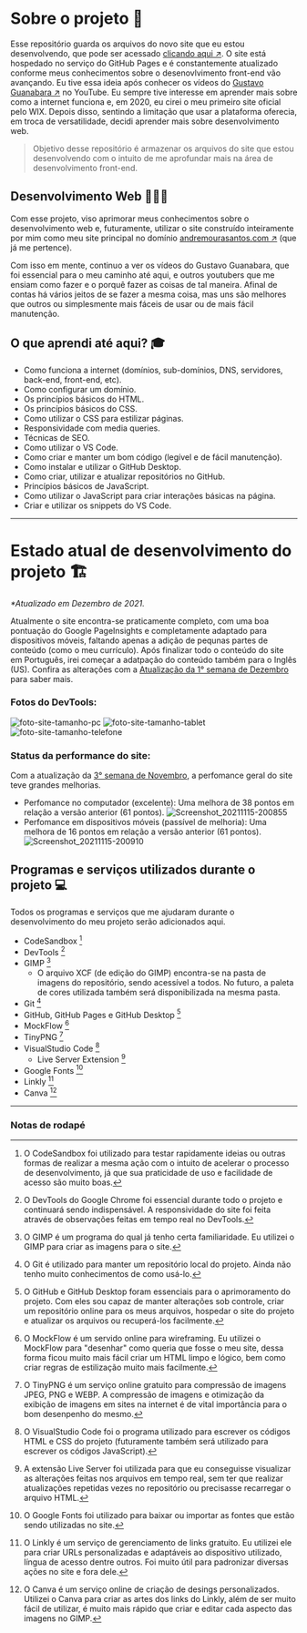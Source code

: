 # Sobre o projeto 📝
Esse repositório guarda os arquivos do novo site que eu estou desenvolvendo, que pode ser acessado [clicando aqui ↗](https://andremourasantos.github.io/). O site está hospedado no serviço do GitHub Pages e é constantemente atualizado conforme meus conhecimentos sobre o desenovlvimento front-end vão avançando. Eu tive essa ideia após conhecer os vídeos do [Gustavo Guanabara ↗](https://www.youtube.com/c/CursoemV%C3%ADdeo) no YouTube. Eu sempre tive interesse em aprender mais sobre como a internet funciona e, em 2020, eu cirei o meu primeiro site oficial pelo WIX. Depois disso, sentindo a limitação que usar a plataforma oferecia, em troca de versatilidade, decidi aprender mais sobre desenvolvimento web.

> Objetivo desse repositório é armazenar os arquivos do site que estou desenvolvendo com o intuito de me aprofundar mais na área de desenvolvimento front-end.

## Desenvolvimento Web 👨🏽‍💻
Com esse projeto, viso aprimorar meus conhecimentos sobre o desenvolvimento web e, futuramente, utilizar o site construído inteiramente por mim como meu site principal no domínio [andremourasantos.com ↗](https://www.andremoruasantos.com) (que já me pertence).

Com isso em mente, continuo a ver os vídeos do Gustavo Guanabara, que foi essencial para o meu caminho até aqui, e outros youtubers que me ensiam como fazer e o porquê fazer as coisas de tal maneira. Afinal de contas há vários jeitos de se fazer a mesma coisa, mas uns são melhores que outros ou simplesmente mais fáceis de usar ou de mais fácil manutenção.

## O que aprendi até aqui? 🎓
- Como funciona a internet (domínios, sub-domínios, DNS, servidores, back-end, front-end, etc).
- Como configurar um domínio.
- Os princípios básicos do HTML.
- Os princípios básicos do CSS.
- Como utilizar o CSS para estilizar páginas.
- Responsividade com media queries.
- Técnicas de SEO.
- Como utilizar o VS Code.
- Como criar e manter um bom código (legível e de fácil manutenção).
- Como instalar e utilizar o GitHub Desktop.
- Como criar, utilizar e atualizar repositórios no GitHub.
- Princípios básicos de JavaScript.
- Como utilizar o JavaScript para criar interações básicas na página.
- Criar e utilizar os snippets do VS Code.

---

# Estado atual de desenvolvimento do projeto 🏗
_*Atualizado em Dezembro de 2021._

Atualmente o site encontra-se praticamente completo, com uma boa pontuação do Google PageInsights e completamente adaptado para dispositivos móveis, faltando apenas a adição de pequnas partes de conteúdo (como o meu currículo). Após finalizar todo o conteúdo do site em Português, irei começar a adatpação do conteúdo também para o Inglês (US). Confira as alterações com a [Atualização da 1° semana de Dezembro](https://github.com/andremourasantos/andremourasantos.github.io/commits/main) para saber mais.

### Fotos do DevTools:
![foto-site-tamanho-pc](https://i.imgur.com/W2bEE6Z.png)
![foto-site-tamanho-tablet](https://i.imgur.com/vWUGBgj.png)
![foto-site-tamanho-telefone](https://i.imgur.com/0iA9Doc.png)

### Status da performance do site:
Com a atualização da [3° semana de Novembro](https://github.com/andremourasantos/andremourasantos.github.io/commit/7cc10be792253b7e45174922f1cd6e74b482a8b6), a perfomance geral do site teve grandes melhorias.
- Perfomance no computador (excelente): Uma melhora de 38 pontos em relação a versão anterior (61 pontos).
	![Screenshot_20211115-200855](https://user-images.githubusercontent.com/92397834/142767748-3ca14e82-348c-4d63-abfb-6825248af248.png)
- Perfomance em dispositivos móveis (passível de melhoria): Uma melhora de 16 pontos em relação a versão anterior (61 pontos).
	![Screenshot_20211115-200910](https://user-images.githubusercontent.com/92397834/142767757-51d9de68-f4fe-4ac0-a835-0517f93243b5.png)

## Programas e serviços utilizados durante o projeto 💻
Todos os programas e serviços que me ajudaram durante o desenvolvimento do meu projeto serão adicionados aqui.
- CodeSandbox [^1]
- DevTools [^2]
- GIMP [^3]
	- O arquivo XCF (de edição do GIMP) encontra-se na pasta de imagens do repositório, sendo acessível a todos. No futuro, a paleta de cores utilizada também será disponibilizada na mesma pasta.
- Git [^4]
- GitHub, GitHub Pages e GitHub Desktop [^5]
- MockFlow [^6]
- TinyPNG [^7]
- VisualStudio Code [^8]
	- Live Server Extension [^9]
- Google Fonts [^10]
- Linkly [^11]
- Canva [^12]

---

### Notas de rodapé
[^1]:O CodeSandbox foi utilizado para testar rapidamente ideias ou outras formas de realizar a mesma ação com o intuito de acelerar o processo de desenvolvimento, já que sua praticidade de uso e facilidade de acesso são muito boas.
[^2]:O DevTools do Google Chrome foi essencial durante todo o projeto e continuará sendo indispensável. A responsividade do site foi feita através de observações feitas em tempo real no DevTools.
[^3]:O GIMP é um programa do qual já tenho certa familiaridade. Eu utilizei o GIMP para criar as imagens para o site.
[^4]:O Git é utilizado para manter um repositório local do projeto. Ainda não tenho muito conhecimentos de como usá-lo.
[^5]:O GitHub e GitHub Desktop foram essenciais para o aprimoramento do projeto. Com eles sou capaz de manter alterações sob controle, criar um repositório online para os meus arquivos, hospedar o site do projeto e atualizar os arquivos ou recuperá-los facilmente.
[^6]:O MockFlow é um servido online para wireframing. Eu utilizei o MockFlow para "desenhar" como queria que fosse o meu site, dessa forma ficou muito mais fácil criar um HTML limpo e lógico, bem como criar regras de estilização muito mais facilmente.
[^7]:O TinyPNG é um serviço online gratuito para compressão de imagens JPEG, PNG e WEBP. A compressão de imagens e otimização da exibição de imagens em sites na internet é de vital importância para o bom desenpenho do mesmo.
[^8]:O VisualStudio Code foi o programa utilizado para escrever os códigos HTML e CSS do projeto (futuramente também será utilizado para escrever os códigos JavaScript).
[^9]:A extensão Live Server foi utilizada para que eu conseguisse visualizar as alterações feitas nos arquivos em tempo real, sem ter que realizar atualizações repetidas vezes no repositório ou precisasse recarregar o arquivo HTML.
[^10]:O Google Fonts foi utilizado para baixar ou importar as fontes que estão sendo utilizadas no site.
[^11]: O Linkly é um serviço de gerenciamento de links gratuito. Eu utilizei ele para criar URLs personalizadas e adaptáveis ao dispositivo utilizado, língua de acesso dentre outros. Foi muito útil para padronizar diversas ações no site e fora dele.
[^12]: O Canva é um serviço online de criação de desings personalizados. Utilizei o Canva para criar as artes dos links do Linkly, além de ser muito fácil de utilizar, é muito mais rápido que criar e editar cada aspecto das imagens no GIMP.
